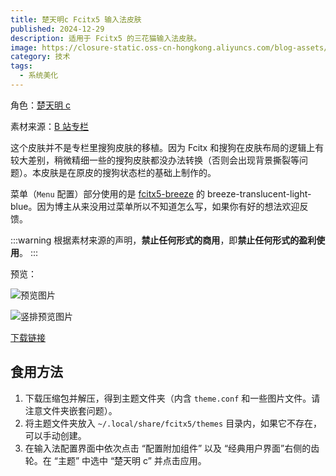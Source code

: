 ```yaml
---
title: 楚天明c Fcitx5 输入法皮肤
published: 2024-12-29
description: 适用于 Fcitx5 的三花猫输入法皮肤。
image: https://closure-static.oss-cn-hongkong.aliyuncs.com/blog-assets/fcitx5-skin-chutianmingc/cover.jpg
category: 技术
tags:
  - 系统美化
---
```


角色：[楚天明 c](https://space.bilibili.com/280135728)

素材来源：[B 站专栏](https://www.bilibili.com/opus/702995153312284692)

这个皮肤并不是专栏里搜狗皮肤的移植。因为 Fcitx 和搜狗在皮肤布局的逻辑上有较大差别，稍微精细一些的搜狗皮肤都没办法转换（否则会出现背景撕裂等问题）。本皮肤是在原皮的搜狗状态栏的基础上制作的。

菜单（`Menu` 配置）部分使用的是 [fcitx5-breeze](https://gitlab.com/scratch-er/fcitx5-breeze) 的 breeze-translucent-light-blue。因为博主从来没用过菜单所以不知道怎么写，如果你有好的想法欢迎反馈。

:::warning
根据素材来源的声明，**禁止任何形式的商用**，即**禁止任何形式的盈利使用**。
:::

预览：

![预览图片](https://closure-static.oss-cn-hongkong.aliyuncs.com/blog-assets/fcitx5-skin-chutianmingc/skin-preview-chutianmingc.png)

![竖排预览图片](https://closure-static.oss-cn-hongkong.aliyuncs.com/blog-assets/fcitx5-skin-chutianmingc/skin-preview-chutianmingc-vert.png)

[下载链接](https://closure-static.oss-cn-hongkong.aliyuncs.com/blog-assets/fcitx5-skin-chutianmingc/%E6%A5%9A%E5%A4%A9%E6%98%8Ec.tar.gz)

## 食用方法

1. 下载压缩包并解压，得到主题文件夹（内含 `theme.conf` 和一些图片文件。请注意文件夹嵌套问题）。
2. 将主题文件夹放入 `~/.local/share/fcitx5/themes` 目录内，如果它不存在，可以手动创建。
3. 在输入法配置界面中依次点击 “配置附加组件” 以及 “经典用户界面”右侧的齿轮。在 “主题” 中选中 “楚天明 c” 并点击应用。
